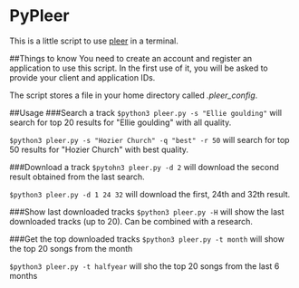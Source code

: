 # PyPleer
This is a little script to use [pleer](http://pleer.com "Pleer website") in a terminal.

##Things to know
You need to create an account and register an application to use this script.
In the first use of it, you will be asked to provide your client and application IDs.

The script stores a file in your home directory called *.pleer_config*.

##Usage
###Search a track
`$python3 pleer.py -s "Ellie goulding"`
will search for top 20 results for "Ellie goulding" with all quality.

`$python3 pleer.py -s "Hozier Church" -q "best" -r 50`
will search for top 50 results for "Hozier Church" with best quality.

###Download a track
`$pytohn3 pleer.py -d 2`
will download the second result obtained from the last search.

`$python3 pleer.py -d 1 24 32`
will download the first, 24th and 32th result.

###Show last downloaded tracks
`$python3 pleer.py -H`
will show the last downloaded tracks (up to 20). Can be combined with a research.

###Get the top downloaded tracks
`$python3 pleer.py -t month`
will show the top 20 songs from the month

`$python3 pleer.py -t halfyear`
will sho the top 20 songs from the last 6 months
